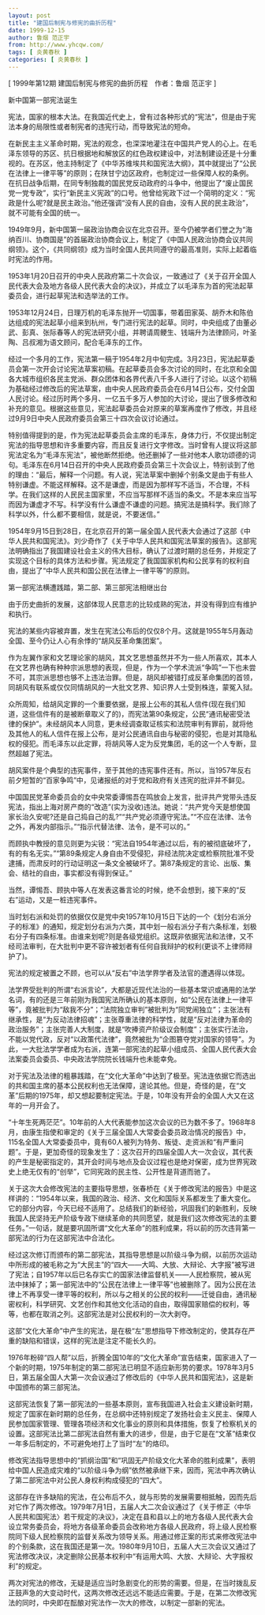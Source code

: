 ```yaml
---
layout: post
title: "建国后制宪与修宪的曲折历程"
date: 1999-12-15
author: 鲁烟 范正宇
from: http://www.yhcqw.com/
tags: [ 炎黄春秋 ]
categories: [ 炎黄春秋 ]
---
```



[ 1999年第12期 建国后制宪与修宪的曲折历程　作者：鲁烟 范正宇 ]

新中国第一部宪法诞生

宪法，国家的根本大法。在我国近代史上，曾有过各种形式的“宪法”，但是由于宪法本身的局限性或者制宪者的违宪行动，而导致宪法的短命。


在新民主主义革命时期，宪法的观念，也深深地灌注在中国共产党人的心上。在毛泽东领导的苏区、抗日根据地和解放区的红色政权建设中，对法制建设还是十分重视的。在苏区，他主持制定了《中华苏维埃共和国宪法大纲》，其中就提出了“公民在法律上一律平等”的原则；在陕甘宁边区政府，也制定过一些保障人权的条例。在抗日战争后期，在同专制独裁的国民党反动政府的斗争中，他提出了“废止国民党一党专政”，实行“新民主义宪政”的口号。他曾给宪政下过一个简明的定义：“宪政是什么呢?就是民主政治。”他还强调“没有人民的自由，没有人民的民主政治”，就不可能有全国的统一。


1949年9月，新中国第一届政治协商会议在北京召开。至今仍被学者们誉之为“海纳百川、协商国是”的首届政治协商会议上，制定了《中国人民政治协商会议共同纲领》。这个，《共同纲领》成为当时全国人民共同遵守的最高准则，实际上起着临时宪法的作用。


1953年1月20日召开的中央人民政府第二十次会议，一致通过了《关于召开全国人民代表大会及地方各级人民代表大会的决议》，并成立了以毛泽东为首的宪法起草委员会，进行起草宪法和选举法的工作。


1953年12月24日，日理万机的毛泽东抛开一切国事，带着田家英、胡乔木和陈伯达组成的宪法起草小组来到杭州，专门进行宪法的起草。同时，中央组成了由董必武、彭真、张际春等人的宪法研究小组，并聘请周鲠生、钱端升为法律顾问，叶圣陶、吕叔湘为语文顾问，配合毛泽东的工作。


经过一个多月的工作，宪法第一稿于1954年2月中旬完成。3月23日，宪法起草委员会第一次开会讨论宪法草案初稿。在起草委员会多次讨论的同时，在北京和全国各大城市组织各民主党派、群众团体和各界代表八千多人进行了讨论。以这个初稿为基础经过修改后的宪法草案，由中央人民政府委员会在6月14日公布，交付全国人民讨论。经过历时两个多月、一亿五千多万人参加的大讨论，提出了很多修改和补充的意见。根据这些意见，宪法起草委员会对原来的草案再度作了修改，并且经过9月9日中央人民政府委员会第三十四次会议讨论通过。


特别值得提到的是，作为宪法起草委员会主席的毛泽东，身体力行，不仅提出制定宪法的指导思想和许多重要内容，而且反复进行文字修改。当时曾有人提议将这部宪法定名为“毛泽东宪法”，被他断然拒绝。他还删掉了一些对他本人歌功颂德的词句。毛泽东在6月14日召开的中央人民政府委员会第三十次会议上，特别谈到了他的理由：“最后，解释一个问题。有人说，宪法草案中删掉个别条文是由于有些人特别谦虚。不能这样解释。这不是谦虚，而是因为那样写不适当，不合理，不科学。在我们这样的人民民主国家里，不应当写那样不适当的条文。不是本来应当写而因为谦虚才不写。科学没有什么谦虚不谦虚的问题。搞宪法是搞科学。我们除了科学以外，什么都不要相信，就是说，不要迷信。”


1954年9月15日到28日，在北京召开的第一届全国人民代表大会通过了这部《中华人民共和国宪法》。刘少奇作了《关于中华人民共和国宪法草案的报告》。这部宪法明确指出了我国建设社会主义的伟大目标，确认了过渡时期的总任务，并规定了实现这个目标的具体方法和步骤。宪法规定了我国国家机构和公民享有的权利自由，提出了“中华人民共和国公民在法律上一律平等”的原则。

第一部宪法横遭践踏，第二部、第三部宪法相继出台

由于历史曲折的发展，这部体现人民意志的比较成熟的宪法，并没有得到应有维护和执行。

宪法的某些内容被弃置，发生在宪法公布后的仅仅8个月。这就是1955年5月轰动全国、至今仍让人心有余悸的“胡风反革命集团案”。


作为左翼作家和文艺理论家的胡风，其文艺思想虽然并不为一些人所喜欢，其本人在文艺界也确有种种宗派思想的表现，但是，作为一个学术流派“争鸣”一下也未尝不可，其宗派思想也够不上违法治罪。但是，胡风却被错打成反革命集团的首领，同胡风有联系或仅仅同情胡风的一大批文艺界、知识界人士受到株连，蒙冤入狱。


众所周知，给胡风定罪的一个重要依据，是报上公布的其私人信件(现在我们知道，这些信件有的是被断章取义了的)，而宪法第90条规定，公民“通讯秘密受法律的保护”。未经胡风本人同意，更未经调查取证核实和法院审判有罪前，就将他及其他人的私人信件在报上公布，是对公民通讯自由与秘密的侵犯，也是对其隐私权的侵犯。而毛泽东以此定罪，将胡风等人定为反党集团，毛的这一个人专断，显然超越了宪法。

胡风案件是个典型的违宪事件，至于其他的违宪事件还有。所以，当1957年反右前夕短暂的“百家争鸣”中，见诸报纸的对于党和政府有关违宪的批评并不鲜见。


中国国民党革命委员会的女中央常委谭惕吾在鸣放会上发言，批评共产党带头违反宪法，指出上海对房产商的“改造”(实为没收)违法。她说：“共产党今天是想使国家长治久安呢?还是自己捣自己的乱?”“共产党必须遵守宪法。”“不应在法律、法令之外，再发内部指示。”“指示代替法律、法令，是不可以的。”


而顾执中教授的意见则更为尖锐：“宪法自1954年通过以后，有的被彻底破坏了，有的有名无实。”“第89条规定人身自由不受侵犯，非经法院决定或检察院批准不受逮捕，而肃反时的行动证明这一条文全被破坏了。第87条规定的言论、出版、集会、结社的自由，事实都没有得到保证。”

当然，谭惕吾、顾执中等人在发表这番言论的时候，绝不会想到，接下来的“反右”运动，又是一桩违宪事件。


当时划右派和处罚的依据仅仅是党中央1957年10月15日下达的一个《划分右派分子的标准》的通知，规定划分右派为六类，其中划一般右派分子有六条标准，划极右分子有四条标准。由谁来划呢?则是各级党组织。这既非依据宪法和法律，又不经司法审判，在大批判中更不容许被划者有任何自我辩护的权利(更谈不上律师辩护了)。

宪法的规定被置之不顾，也可以从“反右”中法学界学者及法官的遭遇得以体现。


法学界受批判的所谓“右派言论”，大都是近现代法治的一些基本常识或通用的法学名词，有的还是三年前刚为我国宪法所确认的基本原则，如“公民在法律上一律平等”，竟被批判为“敌我不分”；“法院独立审判”被批判为“同党闹独立”；主张法有继承性，是“为反动法律招魂”；主张尊重法律的科学性，就是“反对法律为革命的政治服务”；主张完善人大制度，就是“吹捧资产阶级议会制度”；主张实行法治，不能以党代政，反对“以政策代法律”，竟然被批为“企图篡夺党对国家的领导”。为此，一大批法学学者成为右派，连第一部宪法的起草小组成员、全国人民代表大会法案委员会委员、中央政法学院院长钱端升也未能幸免。


对于宪法及法律的粗暴践踏，在“文化大革命”中达到了极至。宪法连依据它而选出的共和国主席的基本公民权利也无法保障，遑论其他。但是，奇怪的是，在“文革”后期的1975年，却又想起要制定宪法。于是，10年没有开会的全国人大又在这年的一月开会了。


“十年生死两茫茫”。10年前的人大代表能参加这次会议的已为数不多了。1968年8月，由康生指使和审定的《关于三届全国人大常委会委员政治情况的报告》中，115名全国人大常委委员中，竟有60人被列为特务、叛徒、走资派和“有严重问题”。于是，更加奇怪的现象发生了：这次召开的四届全国人大一次会议，其代表的产生是秘密指定的，其开会时间与地点及会议过程也是绝对保密，成为世界宪政史上绝无仅有的“创举”，它同宪政的民主性、公开性是背道而驰了。


关于这次大会修改宪法的主要指导思想，张春桥在《关于修改宪法的报告》中是这样讲的：“1954年以来，我国的政治、经济、文化和国际关系都发生了重大变化。它的部分内容，今天已经不适用了。总结我们的新经验，巩固我们的新胜利，反映我国人民坚持无产阶级专政下继续革命的共同愿望，就是我们这次修改宪法的主要任务。”一句话，就是要巩固所谓“文化大革命”的胜利成果，将以前的历次违背第一部宪法的行为在这部宪法中合法化。


经过这次修订而颁布的第二部宪法，其指导思想是以阶级斗争为纲，以前历次运动中所形成的被毛称之为“大民主”的“四大——大鸣、大放、大辩论、大字报”被写进了宪法；自1957年以后已名存实亡的国家法律监督机关——人民检察院，被从宪法中抹掉了；第一部宪法中的“公民在法律上一律平等”也被删除了。因为公民在法律上不再享受一律平等的权利，所以与之相关的公民的权利——迁徙自由，通讯秘密权利，科学研究、文艺创作和其他文化活动的自由，取得国家赔偿的权利，等等，也都在取消之列。这部宪法是对公民权利的一次大剥夺。

这部“文化大革命”中产生的宪法，是在极“左”思想指导下修改制定的，使其存在严重的缺陷和错误，这样的宪法是注定不能长久的。


1976年粉碎“四人帮”以后，折腾全国10年的“文化大革命”宣告结束，国家进入了一个新的时期，1975年制定的第二部宪法已明显不适应新形势的要求。1978年3月5日，第五届全国人大第一次会议通过了修改后的《中华人民共和国宪法》，这是新中国颁布的第三部宪法。


这部宪法恢复了第一部宪法的一些基本原则，宣布我国进入社会主义建设新时期，规定了国家在新时期的总任务，在总纲中还特别规定了发扬社会主义民主、保障人民参加国家管理、管理各项经济和文化事业的原则和具体措施，恢复了检察机关的设置。这部宪法比第二部宪法自然有重大的进步，但是，由于它是在“文革”结束仅一年多后制定的，不可避免地打上了当时“左”的烙印。


修改宪法指导思想中的“抓纲治国”和“巩固无产阶级文化大革命的胜利成果”，表明给中国人民造成灾难的“以阶级斗争为纲”依然被承继下来，因而，宪法中再次确认了第二部宪法中对公民人身权利构成侵犯的“四大”。


这部存在许多缺陷的宪法，在公布后不久，就与形势的发展需要相抵触，因而先后对它作了两次修改。1979年7月1日，五届人大二次会议通过了《关于修正〈中华人民共和国宪法〉若干规定的决议》，决定在县和县以上的地方各级人民代表大会设立常务委员会，将地方各级革命委员会改称地方各级人民政府，将上级人民检察院同下级人民检察院的监督关系改为领导关系。用通过修正案的形式来修改宪法中的个别条款，这在我国还是第一次。1980年9月10日，五届人大三次会议又通过了宪法修改决议，决定删除公民基本权利中“有运用大鸣、大放、大辩论、大字报权利”的规定。


两次对宪法的修改，无疑是适应当时急剧变化的形势的需要。但是，在当时拨乱反正鼓声急的大变动时代，这两次修改还远远不能适应需要。于是，在第二次修改宪法的同时，中央即在酝酿对宪法作一次大的修改，以制定一部新的宪法。


